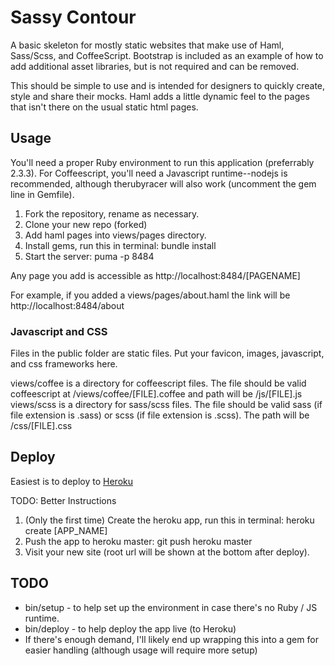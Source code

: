 # Sassy Contour

A basic skeleton for mostly static websites that make use of Haml, Sass/Scss, and CoffeeScript. Bootstrap is included as an example of how to add additional asset libraries, but is not required and can be removed.

This should be simple to use and is intended for designers to quickly create, style and share their mocks. Haml adds a little dynamic feel to the pages that isn't there on the usual static html pages.

## Usage

You'll need a proper Ruby environment to run this application (preferrably 2.3.3). For Coffeescript, you'll need a Javascript runtime--nodejs is recommended, although therubyracer will also work (uncomment the gem line in Gemfile).

1. Fork the repository, rename as necessary.
2. Clone your new repo (forked)
3. Add haml pages into views/pages directory.
4. Install gems, run this in terminal: bundle install
5. Start the server: puma -p 8484

Any page you add is accessible as http://localhost:8484/[PAGENAME]

For example, if you added a views/pages/about.haml the link will be http://localhost:8484/about

### Javascript and CSS

Files in the public folder are static files. Put your favicon, images, javascript, and css frameworks here.

views/coffee is a directory for coffeescript files. The file should be valid coffeescript at /views/coffee/[FILE].coffee and path will be /js/[FILE].js
views/scss is a directory for sass/scss files. The file should be valid sass (if file extension is .sass) or scss (if file extension is .scss). The path will be /css/[FILE].css

## Deploy

Easiest is to deploy to [Heroku](http://heroku.com/)

TODO: Better Instructions

1. (Only the first time) Create the heroku app, run this in terminal: heroku create [APP_NAME]
2. Push the app to heroku master: git push heroku master
3. Visit your new site (root url will be shown at the bottom after deploy).

## TODO

* bin/setup - to help set up the environment in case there's no Ruby / JS runtime.
* bin/deploy - to help deploy the app live (to Heroku)
* If there's enough demand, I'll likely end up wrapping this into a gem for easier handling (although usage will require more setup)
